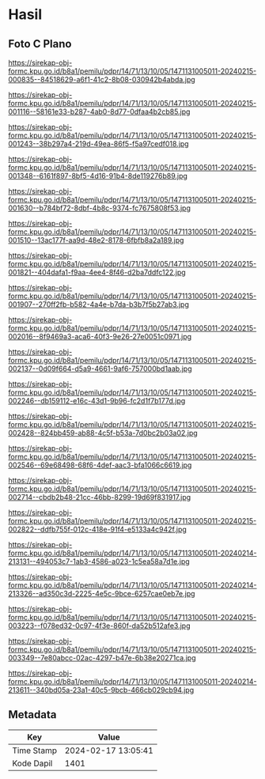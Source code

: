 # Hasil

## Foto C Plano

https://sirekap-obj-formc.kpu.go.id/b8a1/pemilu/pdpr/14/71/13/10/05/1471131005011-20240215-000835--84518629-a6f1-41c2-8b08-030942b4abda.jpg

https://sirekap-obj-formc.kpu.go.id/b8a1/pemilu/pdpr/14/71/13/10/05/1471131005011-20240215-001116--58161e33-b287-4ab0-8d77-0dfaa4b2cb85.jpg

https://sirekap-obj-formc.kpu.go.id/b8a1/pemilu/pdpr/14/71/13/10/05/1471131005011-20240215-001243--38b297a4-219d-49ea-86f5-f5a97cedf018.jpg

https://sirekap-obj-formc.kpu.go.id/b8a1/pemilu/pdpr/14/71/13/10/05/1471131005011-20240215-001348--6161f897-8bf5-4d16-91b4-8de119276b89.jpg

https://sirekap-obj-formc.kpu.go.id/b8a1/pemilu/pdpr/14/71/13/10/05/1471131005011-20240215-001630--b784bf72-8dbf-4b8c-9374-fc7675808f53.jpg

https://sirekap-obj-formc.kpu.go.id/b8a1/pemilu/pdpr/14/71/13/10/05/1471131005011-20240215-001510--13ac177f-aa9d-48e2-8178-6fbfb8a2a189.jpg

https://sirekap-obj-formc.kpu.go.id/b8a1/pemilu/pdpr/14/71/13/10/05/1471131005011-20240215-001821--404dafa1-f9aa-4ee4-8f46-d2ba7ddfc122.jpg

https://sirekap-obj-formc.kpu.go.id/b8a1/pemilu/pdpr/14/71/13/10/05/1471131005011-20240215-001907--270ff2fb-b582-4a4e-b7da-b3b7f5b27ab3.jpg

https://sirekap-obj-formc.kpu.go.id/b8a1/pemilu/pdpr/14/71/13/10/05/1471131005011-20240215-002016--8f9469a3-aca6-40f3-9e26-27e0051c0971.jpg

https://sirekap-obj-formc.kpu.go.id/b8a1/pemilu/pdpr/14/71/13/10/05/1471131005011-20240215-002137--0d09f664-d5a9-4661-9af6-757000bd1aab.jpg

https://sirekap-obj-formc.kpu.go.id/b8a1/pemilu/pdpr/14/71/13/10/05/1471131005011-20240215-002246--db159112-e16c-43d1-9b96-fc2d1f7b177d.jpg

https://sirekap-obj-formc.kpu.go.id/b8a1/pemilu/pdpr/14/71/13/10/05/1471131005011-20240215-002428--824bb459-ab88-4c5f-b53a-7d0bc2b03a02.jpg

https://sirekap-obj-formc.kpu.go.id/b8a1/pemilu/pdpr/14/71/13/10/05/1471131005011-20240215-002546--69e68498-68f6-4def-aac3-bfa1066c6619.jpg

https://sirekap-obj-formc.kpu.go.id/b8a1/pemilu/pdpr/14/71/13/10/05/1471131005011-20240215-002714--cbdb2b48-21cc-46bb-8299-19d69f831917.jpg

https://sirekap-obj-formc.kpu.go.id/b8a1/pemilu/pdpr/14/71/13/10/05/1471131005011-20240215-002822--ddfb755f-012c-418e-91f4-e5133a4c942f.jpg

https://sirekap-obj-formc.kpu.go.id/b8a1/pemilu/pdpr/14/71/13/10/05/1471131005011-20240214-213131--494053c7-1ab3-4586-a023-1c5ea58a7d1e.jpg

https://sirekap-obj-formc.kpu.go.id/b8a1/pemilu/pdpr/14/71/13/10/05/1471131005011-20240214-213326--ad350c3d-2225-4e5c-9bce-6257cae0eb7e.jpg

https://sirekap-obj-formc.kpu.go.id/b8a1/pemilu/pdpr/14/71/13/10/05/1471131005011-20240215-003223--f078ed32-0c97-4f3e-860f-da52b512afe3.jpg

https://sirekap-obj-formc.kpu.go.id/b8a1/pemilu/pdpr/14/71/13/10/05/1471131005011-20240215-003349--7e80abcc-02ac-4297-b47e-6b38e20271ca.jpg

https://sirekap-obj-formc.kpu.go.id/b8a1/pemilu/pdpr/14/71/13/10/05/1471131005011-20240214-213611--340bd05a-23a1-40c5-9bcb-466cb029cb94.jpg


## Metadata

| Key        | Value               |
| ---------- | ------------------- |
| Time Stamp | 2024-02-17 13:05:41 |
| Kode Dapil | 1401                |



